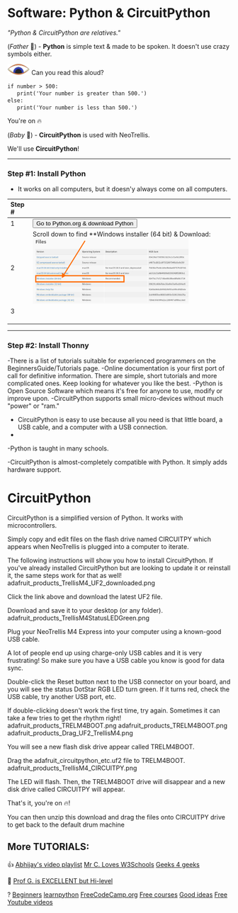 # Software: Python & CircuitPython

*"Python & CircuitPython are relatives."*

(*Father* :construction_worker:) - **Python** is simple text & made to be spoken. It doesn't use crazy symbols either. 

<img src="images/eye.down.png" width="10%" />  Can you read this aloud? 

```
if number > 500:
   print('Your number is greater than 500.')
else:
   print('Your number is less than 500.')
```

You're on :fire: 

(*Baby* :baby:) - **CircuitPython** is used with NeoTrellis. 

We'll use **CircuitPython**!

---

### Step #1: Install Python 

- It works on all computers, but it doesn'y always come on all computers.

|Step #| |
| :- | :- |
|1|<script> function button(){ window.open("[address](https://www.python.org/downloads/release/python-398/)");} </script> <button onclick="button()">Go to Python.org & download Python</button>|
|2|Scroll down to find **Windows installer (64 bit) & Download:<br><img src="images/looking.4.windows.py39.png" width="80%" /> |
|3||
|||
|||
|||


---

### Step #2: Install Thonny


 
-There is a list of tutorials suitable for experienced programmers on the BeginnersGuide/Tutorials page.
-Online documentation is your first port of call for definitive information. There are simple, short tutorials and more complicated ones. Keep looking for whatever you like the best.
-Python is Open Source Software which means it's free for anyone to use, modify or improve upon.
-CircuitPython supports small micro-devices without much "power" or "ram." 

- CircuitPython is easy to use because all you need is that little board, a USB cable, and a computer with a USB connection.
- 
-Python is taught in many schools. 

-CircuitPython is almost-completely compatible with Python. It simply adds hardware support.

# CircuitPython

CircuitPython is a simplified version of Python. It works with microcontrollers. 

Simply copy and edit files on the flash drive named CIRCUITPY which appears when NeoTrellis is plugged into a computer to iterate.

The following instructions will show you how to install CircuitPython. If you've already installed CircuitPython but are looking to update it or reinstall it, the same steps work for that as well!
adafruit_products_TrellisM4_UF2_downloaded.png

Click the link above and download the latest UF2 file.

Download and save it to your desktop (or any folder).
adafruit_products_TrellisM4StatusLEDGreen.png

Plug your NeoTrellis M4 Express into your computer using a known-good USB cable.

A lot of people end up using charge-only USB cables and it is very frustrating! So make sure you have a USB cable you know is good for data sync.

Double-click the Reset button next to the USB connector on your board, and you will see the status DotStar RGB LED turn green. If it turns red, check the USB cable, try another USB port, etc.

If double-clicking doesn't work the first time, try again. Sometimes it can take a few tries to get the rhythm right!
adafruit_products_TRELM4BOOT.png
adafruit_products_TRELM4BOOT.png
adafruit_products_Drag_UF2_TrellisM4.png

You will see a new flash disk drive appear called TRELM4BOOT.

Drag the adafruit_circuitpython_etc.uf2 file to TRELM4BOOT.
adafruit_products_TrellisM4_CIRCUITPY.png

The LED will flash. Then, the TRELM4BOOT drive will disappear and a new disk drive called CIRCUITPY will appear.

That's it, you're on :fire:! 

You can then unzip this download and drag the files onto CIRCUITPY drive to get back to the default drum machine


## More TUTORIALS:

:+1:
[Abhijay's video playlist](https://www.youtube.com/playlist?list=PLVJIaQIN1-U7R3uJ16FP6xKWFEc6uZRee)
[Mr C. Loves W3Schools](https://www.w3schools.com/python/)
[Geeks 4 geeks](https://www.geeksforgeeks.org/python-programming-language-tutorial/)


:muscle:
[Prof G. is EXCELLENT but Hi-level](https://www.youtube.com/playlist?list=PLBJJ76R_ry5T3X72OIDkMOXQIdmcvSkue)

?
[Beginners](https://wiki.python.org/moin/BeginnersGuide)
[learnpython](https://www.learnpython.org/)
[FreeCodeCamp.org](https://www.freecodecamp.org/news/learn-python-free-python-courses-for-beginners/)
[Free courses](https://medium.com/javarevisited/10-free-python-tutorials-and-courses-from-google-microsoft-and-coursera-for-beginners-96b9ad20b4e6)
[Good ideas](https://www.freecodecamp.org/news/best-python-tutorial/)
[Free Youtube videos](https://www.youtube.com/playlist?list=PLBZBJbE_rGRWeh5mIBhD-hhDwSEDxogDg)
[](https://www.youtube.com/watch?v=St48epdRDZw)
[](https://pythonspot.com/beginner/)
[](https://www.pythonforbeginners.com/python-tutorial)
[](https://www.youtube.com/watch?v=t8pPdKYpowI)
